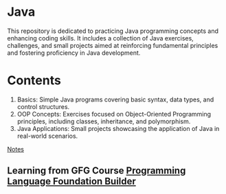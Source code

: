 # Java 
This repository is dedicated to practicing Java programming concepts and enhancing coding skills. It includes a collection of Java exercises, challenges, and small projects aimed at reinforcing fundamental principles and fostering proficiency in Java development.

# Contents
1. Basics: Simple Java programs covering basic syntax, data types, and control structures.
2. OOP Concepts: Exercises focused on Object-Oriented Programming principles, including classes, inheritance, and polymorphism.
3. Java Applications: Small projects showcasing the application of Java in real-world scenarios.

[Notes](https://docs.google.com/document/d/1MUS-JiyZ81YtM7-U0xyKjSSIqzl1Hh8tIn_WQFsM8Qk/edit?usp=sharing)

## Learning from GFG Course [Programming Language Foundation Builder](https://www.geeksforgeeks.org/courses/programming-language-foundation-builder)

